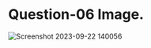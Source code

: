 # Question-06 Image.
![Screenshot 2023-09-22 140056](https://github.com/Khush0031/pw-skills-full-stack-web-dev-assignment-solution/assets/121889921/c14f3a9d-ddac-4980-804a-d23767af6d8a)
